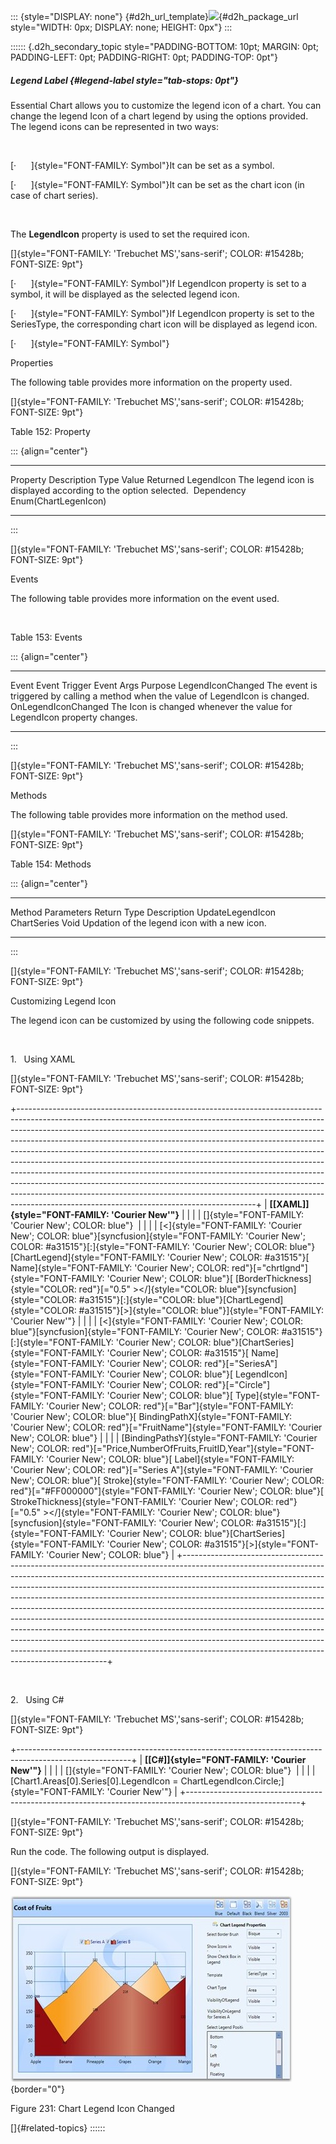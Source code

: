 ::: {style="DISPLAY: none"}
[](ms-xhelp:///?Id=d2h_url_template){#d2h_url_template}![](!package_url!){#d2h_package_url style="WIDTH: 0px; DISPLAY: none; HEIGHT: 0px"}
:::

:::::: {.d2h_secondary_topic style="PADDING-BOTTOM: 10pt; MARGIN: 0pt; PADDING-LEFT: 0pt; PADDING-RIGHT: 0pt; PADDING-TOP: 0pt"}
##### Legend Label {#legend-label style="tab-stops: 0pt"}

Essential Chart allows you to customize the legend icon of a chart. You can change the legend Icon of a chart legend by using the options provided. The legend icons can be represented in two ways:

 

[·      ]{style="FONT-FAMILY: Symbol"}It can be set as a symbol.

[·      ]{style="FONT-FAMILY: Symbol"}It can be set as the chart icon (in case of chart series).

 

The **LegendIcon** property is used to set the required icon.

[]{style="FONT-FAMILY: 'Trebuchet MS','sans-serif'; COLOR: #15428b; FONT-SIZE: 9pt"} 

[·      ]{style="FONT-FAMILY: Symbol"}If LegendIcon property is set to a symbol, it will be displayed as the selected legend icon.

[·      ]{style="FONT-FAMILY: Symbol"}If LegendIcon property is set to the SeriesType, the corresponding chart icon will be displayed as legend icon.

[·      ]{style="FONT-FAMILY: Symbol"}

Properties

The following table provides more information on the property used.

[]{style="FONT-FAMILY: 'Trebuchet MS','sans-serif'; COLOR: #15428b; FONT-SIZE: 9pt"} 

Table 152: Property

::: {align="center"}
  ------------ ----------------------------------------------------------------- ------------ ----------------------
  Property     Description                                                       Type         Value Returned
  LegendIcon   The legend icon is displayed according to the option selected.    Dependency   Enum(ChartLegenIcon)
  ------------ ----------------------------------------------------------------- ------------ ----------------------
:::

[]{style="FONT-FAMILY: 'Trebuchet MS','sans-serif'; COLOR: #15428b; FONT-SIZE: 9pt"} 

Events

The following table provides more information on the event used.

 

Table 153: Events

::: {align="center"}
  ------------------- ------------------------------------------------------------------------------------- --------------------- -------------------------------------------------------------------------
  Event               Event Trigger                                                                         Event Args            Purpose
  LegendIconChanged   The event is triggered by calling a method when the value of LegendIcon is changed.   OnLegendIconChanged   The Icon is changed whenever the value for LegendIcon property changes.
  ------------------- ------------------------------------------------------------------------------------- --------------------- -------------------------------------------------------------------------
:::

[]{style="FONT-FAMILY: 'Trebuchet MS','sans-serif'; COLOR: #15428b; FONT-SIZE: 9pt"} 

Methods

The following table provides more information on the method used.

[]{style="FONT-FAMILY: 'Trebuchet MS','sans-serif'; COLOR: #15428b; FONT-SIZE: 9pt"} 

Table 154: Methods

::: {align="center"}
  ------------------ ------------- ------------- ----------------------------------------------
  Method             Parameters    Return Type   Description
  UpdateLegendIcon   ChartSeries   Void          Updation of the legend icon with a new icon.
  ------------------ ------------- ------------- ----------------------------------------------
:::

[]{style="FONT-FAMILY: 'Trebuchet MS','sans-serif'; COLOR: #15428b; FONT-SIZE: 9pt"} 

Customizing Legend Icon

The legend icon can be customized by using the following code snippets.

 

1.   Using XAML

[]{style="FONT-FAMILY: 'Trebuchet MS','sans-serif'; COLOR: #15428b; FONT-SIZE: 9pt"} 

+-----------------------------------------------------------------------------------------------------------------------------------------------------------------------------------------------------------------------------------------------------------------------------------------------------------------------------------------------------------------------------------------------------------------------------------------------------------------------------------------------------------------------------------------------------------------------------------------------------------------------------------------------------------------------------------------------------------------------------------------------------------------------------------------+
| **[\[XAML\]]{style="FONT-FAMILY: 'Courier New'"}**                                                                                                                                                                                                                                                                                                                                                                                                                                                                                                                                                                                                                                                                                                                                      |
|                                                                                                                                                                                                                                                                                                                                                                                                                                                                                                                                                                                                                                                                                                                                                                                         |
| []{style="FONT-FAMILY: 'Courier New'; COLOR: blue"}                                                                                                                                                                                                                                                                                                                                                                                                                                                                                                                                                                                                                                                                                                                                     |
|                                                                                                                                                                                                                                                                                                                                                                                                                                                                                                                                                                                                                                                                                                                                                                                         |
| [\<]{style="FONT-FAMILY: 'Courier New'; COLOR: blue"}[syncfusion]{style="FONT-FAMILY: 'Courier New'; COLOR: #a31515"}[:]{style="FONT-FAMILY: 'Courier New'; COLOR: blue"}[ChartLegend]{style="FONT-FAMILY: 'Courier New'; COLOR: #a31515"}[ Name]{style="FONT-FAMILY: 'Courier New'; COLOR: red"}[=\"chrtlgnd\"]{style="FONT-FAMILY: 'Courier New'; COLOR: blue"}[ [BorderThickness]{style="COLOR: red"}[=\"0.5\" \>\</]{style="COLOR: blue"}[syncfusion]{style="COLOR: #a31515"}[:]{style="COLOR: blue"}[ChartLegend]{style="COLOR: #a31515"}[\>]{style="COLOR: blue"}]{style="FONT-FAMILY: 'Courier New'"}                                                                                                                                                                            |
|                                                                                                                                                                                                                                                                                                                                                                                                                                                                                                                                                                                                                                                                                                                                                                                         |
| [\<]{style="FONT-FAMILY: 'Courier New'; COLOR: blue"}[syncfusion]{style="FONT-FAMILY: 'Courier New'; COLOR: #a31515"}[:]{style="FONT-FAMILY: 'Courier New'; COLOR: blue"}[ChartSeries]{style="FONT-FAMILY: 'Courier New'; COLOR: #a31515"}[ Name]{style="FONT-FAMILY: 'Courier New'; COLOR: red"}[=\"SeriesA\"]{style="FONT-FAMILY: 'Courier New'; COLOR: blue"}[ LegendIcon]{style="FONT-FAMILY: 'Courier New'; COLOR: red"}[=\"Circle\"]{style="FONT-FAMILY: 'Courier New'; COLOR: blue"}[ Type]{style="FONT-FAMILY: 'Courier New'; COLOR: red"}[=\"Bar\"]{style="FONT-FAMILY: 'Courier New'; COLOR: blue"}[ BindingPathX]{style="FONT-FAMILY: 'Courier New'; COLOR: red"}[=\"FruitName\"]{style="FONT-FAMILY: 'Courier New'; COLOR: blue"}                                           |
|                                                                                                                                                                                                                                                                                                                                                                                                                                                                                                                                                                                                                                                                                                                                                                                         |
| [BindingPathsY]{style="FONT-FAMILY: 'Courier New'; COLOR: red"}[=\"Price,NumberOfFruits,FruitID,Year\"]{style="FONT-FAMILY: 'Courier New'; COLOR: blue"}[ Label]{style="FONT-FAMILY: 'Courier New'; COLOR: red"}[=\"Series A\"]{style="FONT-FAMILY: 'Courier New'; COLOR: blue"}[ Stroke]{style="FONT-FAMILY: 'Courier New'; COLOR: red"}[=\"#FF000000\"]{style="FONT-FAMILY: 'Courier New'; COLOR: blue"}[ StrokeThickness]{style="FONT-FAMILY: 'Courier New'; COLOR: red"}[=\"0.5\" \>\</]{style="FONT-FAMILY: 'Courier New'; COLOR: blue"}[syncfusion]{style="FONT-FAMILY: 'Courier New'; COLOR: #a31515"}[:]{style="FONT-FAMILY: 'Courier New'; COLOR: blue"}[ChartSeries]{style="FONT-FAMILY: 'Courier New'; COLOR: #a31515"}[\>]{style="FONT-FAMILY: 'Courier New'; COLOR: blue"} |
+-----------------------------------------------------------------------------------------------------------------------------------------------------------------------------------------------------------------------------------------------------------------------------------------------------------------------------------------------------------------------------------------------------------------------------------------------------------------------------------------------------------------------------------------------------------------------------------------------------------------------------------------------------------------------------------------------------------------------------------------------------------------------------------------+

 

2.   Using C#

[]{style="FONT-FAMILY: 'Trebuchet MS','sans-serif'; COLOR: #15428b; FONT-SIZE: 9pt"} 

+----------------------------------------------------------------------------------------------------------+
| **[\[C#\]]{style="FONT-FAMILY: 'Courier New'"}**                                                         |
|                                                                                                          |
| []{style="FONT-FAMILY: 'Courier New'; COLOR: blue"}                                                      |
|                                                                                                          |
| [Chart1.Areas\[0\].Series\[0\].LegendIcon = ChartLegendIcon.Circle;]{style="FONT-FAMILY: 'Courier New'"} |
+----------------------------------------------------------------------------------------------------------+

[]{style="FONT-FAMILY: 'Trebuchet MS','sans-serif'; COLOR: #15428b; FONT-SIZE: 9pt"} 

Run the code. The following output is displayed.

[]{style="FONT-FAMILY: 'Trebuchet MS','sans-serif'; COLOR: #15428b; FONT-SIZE: 9pt"} 

![](ImagesExt/image81_240.jpg){border="0"}

Figure 231: Chart Legend Icon Changed

[]{#related-topics}
::::::
